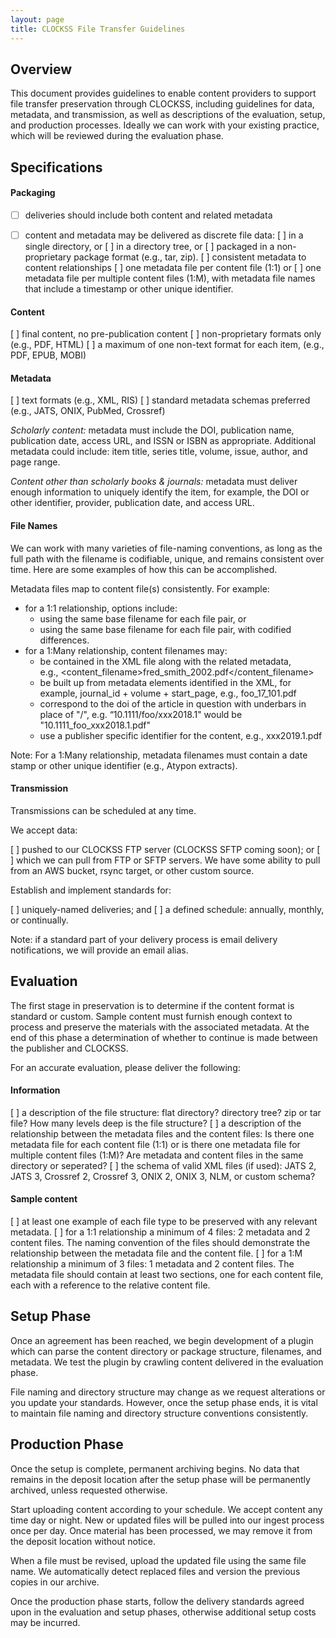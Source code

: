 ```yaml
---
layout: page
title: CLOCKSS File Transfer Guidelines
---
```



## Overview

This document provides guidelines to enable content providers to support file transfer preservation through CLOCKSS, including guidelines for data, metadata, and transmission, as well as descriptions of the evaluation, setup, and production processes. Ideally we can work with your existing practice, which will be reviewed during the evaluation phase.


## Specifications


#### Packaging



-[ ] deliveries should include both content and related metadata
-[ ] content and metadata may be delivered as discrete file data: 
    [ ] in a single directory, or
    [ ] in a directory tree, or
    [ ] packaged in a non-proprietary package format (e.g., tar, zip). 
[ ] consistent metadata to content relationships
    [ ] one metadata file per content file (1:1) or 
    [ ] one metadata file per multiple content files (1:M), with metadata file names that include a timestamp or other unique identifier.


#### Content



[ ] final content, no pre-publication content
[ ] non-proprietary formats only (e.g., PDF, HTML)
[ ] a maximum of one non-text format for each item, (e.g., PDF, EPUB, MOBI)


#### Metadata



[ ] text formats (e.g., XML, RIS)
[ ] standard metadata schemas preferred (e.g., JATS, ONIX, PubMed, Crossref)

*Scholarly content:* metadata must include the DOI, publication name, publication date, access URL, and ISSN or ISBN as appropriate. Additional metadata could include: item title, series title, volume, issue, author, and page range. 

*Content other than scholarly books & journals:* metadata must deliver enough information to uniquely identify the item, for example, the DOI or other identifier, provider, publication date, and access URL.


#### File Names

We can work with many varieties of file-naming conventions, as long as the full path with the filename is codifiable, unique, and remains consistent over time. Here are some examples of how this can be accomplished.

Metadata files map to content file(s) consistently. For example:



*  for a 1:1 relationship, options include: 
    *  using the same base filename for each file pair, or
    *  using the same base filename for each file pair, with codified differences.
*  for a 1:Many relationship, content filenames may:
    *  be contained in the XML file along with the related metadata,  \
e.g., <content_filename>fred_smith_2002.pdf</content_filename>
    *  be built up from metadata elements identified in the XML, for example, journal_id + volume + start_page, e.g., foo_17_101.pdf
    *  correspond to the doi of the article in question with underbars in place of "/", e.g. “10.1111/foo/xxx2018.1" would be "10.1111_foo_xxx2018.1.pdf"
    *  use a publisher specific identifier for the content, e.g., xxx2019.1.pdf

Note: For a 1:Many relationship, metadata filenames must contain a date stamp or other unique identifier (e.g., Atypon extracts).


#### Transmission

Transmissions can be scheduled at any time. 

We accept data:



[ ] pushed to our CLOCKSS FTP server (CLOCKSS SFTP coming soon); or 
[ ] which we can pull from FTP or SFTP servers. We have some ability to pull from an AWS bucket, rsync target, or other custom source.

Establish and implement standards for: 



[ ] uniquely-named deliveries; and 
[ ] a defined schedule: annually, monthly, or continually.

Note: if a standard part of your delivery process is email delivery notifications, we will provide an email alias.


## Evaluation

The first stage in preservation is to determine if the content format is standard or custom. Sample content must furnish enough context to process and preserve the materials with the associated metadata. At the end of this phase a determination of whether to continue is made between the publisher and CLOCKSS.

For an accurate evaluation, please deliver the following:


#### Information



[ ] a description of the file structure: flat directory? directory tree? zip or tar file? How many levels deep is the file structure?
[ ] a description of the relationship between the metadata files and the content files: Is there one metadata file for each content file (1:1) or is there one metadata file for multiple content files (1:M)? Are metadata and content files in the same directory or seperated?
[ ] the schema of valid XML files (if used): JATS 2, JATS 3, Crossref 2, Crossref 3, ONIX 2, ONIX 3, NLM, or custom schema?


#### Sample content



[ ] at least one example of each file type to be preserved with any relevant metadata.
[ ] for a 1:1 relationship a minimum of 4 files: 2 metadata and 2 content files. The naming convention of the files should demonstrate the relationship between the metadata file and the content file.
[ ] for a 1:M relationship a minimum of 3 files: 1 metadata and 2 content files. The metadata file should contain at least two sections, one for each content file, each with a reference to the relative content file. 


## Setup Phase

Once an agreement has been reached, we begin development of a plugin which can parse the content directory or package structure, filenames, and metadata. We test the plugin by crawling content delivered in the evaluation phase. 

File naming and directory structure may change as we request alterations or you update your standards. However, once the setup phase ends, it is vital to maintain file naming and directory structure conventions consistently.


## Production Phase

Once the setup is complete, permanent archiving begins. No data that remains in the deposit location after the setup phase will be permanently archived, unless requested otherwise. 

Start uploading content according to your schedule. We accept content any time day or night. New or updated files will be pulled into our ingest process once per day. Once material has been processed, we may remove it from the deposit location without notice.

When a file must be revised, upload the updated file using the same file name. We automatically detect replaced files and version the previous copies in our archive.

Once the production phase starts, follow the delivery standards agreed upon in the evaluation and setup phases, otherwise additional setup costs may be incurred.


